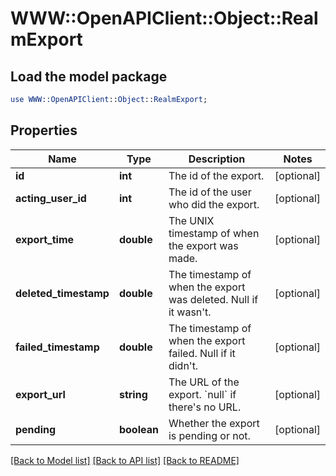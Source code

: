# WWW::OpenAPIClient::Object::RealmExport

## Load the model package
```perl
use WWW::OpenAPIClient::Object::RealmExport;
```

## Properties
Name | Type | Description | Notes
------------ | ------------- | ------------- | -------------
**id** | **int** | The id of the export.  | [optional] 
**acting_user_id** | **int** | The id of the user who did the export.  | [optional] 
**export_time** | **double** | The UNIX timestamp of when the export was made.  | [optional] 
**deleted_timestamp** | **double** | The timestamp of when the export was deleted. Null if it wasn&#39;t.  | [optional] 
**failed_timestamp** | **double** | The timestamp of when the export failed. Null if it didn&#39;t.  | [optional] 
**export_url** | **string** | The URL of the export. &#x60;null&#x60; if there&#39;s no URL.  | [optional] 
**pending** | **boolean** | Whether the export is pending or not.  | [optional] 

[[Back to Model list]](../README.md#documentation-for-models) [[Back to API list]](../README.md#documentation-for-api-endpoints) [[Back to README]](../README.md)


